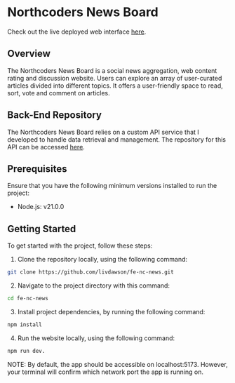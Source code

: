 # Northcoders News Board
 
Check out the live deployed web interface [here](https://nc-news-board.netlify.app).

## Overview

The Northcoders News Board is a social news aggregation, web content rating and discussion website. Users can explore an array of user-curated articles divided into different topics. It offers a user-friendly space to read, sort, vote and comment on articles.

## Back-End Repository 

The Northcoders News Board relies on a custom API service that I developed to handle data retrieval and management. The repository for this API can be accessed [here](https://github.com/livdawson/nc-news/).

## Prerequisites 

Ensure that you have the following minimum versions installed to run the project:

- Node.js: v21.0.0

## Getting Started

To get started with the project, follow these steps:

1. Clone the repository locally, using the following command: 
```bash
git clone https://github.com/livdawson/fe-nc-news.git
```

2. Navigate to the project directory with this command: 
```bash
cd fe-nc-news
```

3. Install project dependencies, by running the following command: 
```bash
npm install
```

4. Run the website locally, using the following command:
```bash
npm run dev. 
```
NOTE: By default, the app should be accessible on localhost:5173. However, your terminal will confirm which network port the app is running on.